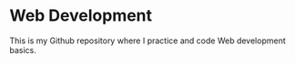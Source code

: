 # Web Development 

This is my Github repository where I practice and code Web development basics.

